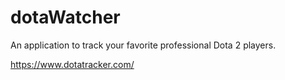 # dotaWatcher

An application to track your favorite professional Dota 2 players.

https://www.dotatracker.com/
